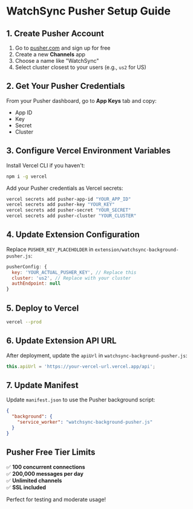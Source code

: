 # WatchSync Pusher Setup Guide

## 1. Create Pusher Account

1. Go to [pusher.com](https://pusher.com) and sign up for free
2. Create a new **Channels** app
3. Choose a name like "WatchSync"
4. Select cluster closest to your users (e.g., `us2` for US)

## 2. Get Your Pusher Credentials

From your Pusher dashboard, go to **App Keys** tab and copy:
- App ID
- Key  
- Secret
- Cluster

## 3. Configure Vercel Environment Variables

Install Vercel CLI if you haven't:
```bash
npm i -g vercel
```

Add your Pusher credentials as Vercel secrets:
```bash
vercel secrets add pusher-app-id "YOUR_APP_ID"
vercel secrets add pusher-key "YOUR_KEY" 
vercel secrets add pusher-secret "YOUR_SECRET"
vercel secrets add pusher-cluster "YOUR_CLUSTER"
```

## 4. Update Extension Configuration

Replace `PUSHER_KEY_PLACEHOLDER` in `extension/watchsync-background-pusher.js`:
```javascript
pusherConfig: {
  key: 'YOUR_ACTUAL_PUSHER_KEY', // Replace this
  cluster: 'us2', // Replace with your cluster
  authEndpoint: null
}
```

## 5. Deploy to Vercel

```bash
vercel --prod
```

## 6. Update Extension API URL

After deployment, update the `apiUrl` in `watchsync-background-pusher.js`:
```javascript
this.apiUrl = 'https://your-vercel-url.vercel.app/api';
```

## 7. Update Manifest

Update `manifest.json` to use the Pusher background script:
```json
{
  "background": {
    "service_worker": "watchsync-background-pusher.js"
  }
}
```

## Pusher Free Tier Limits

✅ **100 concurrent connections**  
✅ **200,000 messages per day**  
✅ **Unlimited channels**  
✅ **SSL included**

Perfect for testing and moderate usage!